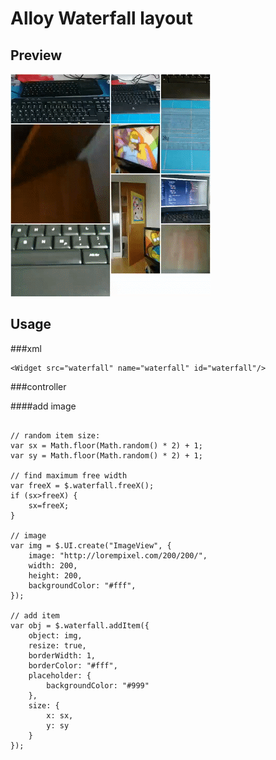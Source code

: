 # Alloy Waterfall layout

## Preview
![alt text](preview.gif "Preview")

## Usage

###xml
~~~
<Widget src="waterfall" name="waterfall" id="waterfall"/>
~~~

###controller

####add image

~~~

// random item size:
var sx = Math.floor(Math.random() * 2) + 1;
var sy = Math.floor(Math.random() * 2) + 1;

// find maximum free width
var freeX = $.waterfall.freeX();
if (sx>freeX) {
    sx=freeX;
}

// image
var img = $.UI.create("ImageView", {
    image: "http://lorempixel.com/200/200/",
    width: 200,
    height: 200,
    backgroundColor: "#fff",
});

// add item
var obj = $.waterfall.addItem({
    object: img,
    resize: true,
    borderWidth: 1,
    borderColor: "#fff",
    placeholder: {
        backgroundColor: "#999"
    },
    size: {
        x: sx,
        y: sy
    }
});
~~~
